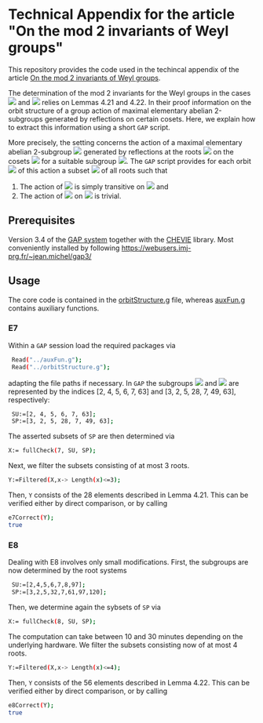# Technical Appendix for the article "On the mod 2 invariants of Weyl groups"

This repository provides the code used in the techincal appendix of the article [On the mod 2 invariants of Weyl groups](https://arxiv.org/abs/1805.04670). 

The determination of the mod 2 invariants for the Weyl groups in the cases <img src="http://latex.codecogs.com/gif.latex?$W(E_7)$" /> and <img src="http://latex.codecogs.com/gif.latex?$W(E_8)$" /> relies on Lemmas 4.21 and 4.22. In their proof information on the orbit structure of a group action of maximal elementary abelian 2-subgroups generated by reflections on certain cosets. Here, we explain how to extract this information using a short `GAP` script.

More precisely, the setting concerns the action of a maximal elementary abelian 2-subgroup <img src="http://latex.codecogs.com/gif.latex?$P=P(S){\subset}W(E_n)$" />  generated by reflections at the roots <img src="http://latex.codecogs.com/gif.latex?$S$" /> on the cosets <img src="http://latex.codecogs.com/gif.latex?$U\W(E_n)$" /> for a suitable subgroup <img src="http://latex.codecogs.com/gif.latex?$U{\subset}W(E_n)$" />. The `GAP` script provides for each orbit <img src="http://latex.codecogs.com/gif.latex?$\mathcal{O}_k$" /> of this action a subset <img src="http://latex.codecogs.com/gif.latex?$S_k{\subset}S$" /> of all roots such that
1. The action of <img src="http://latex.codecogs.com/gif.latex?$P(S_k)$" /> is simply transitive on <img src="http://latex.codecogs.com/gif.latex?$\mathcal{O}_k$" /> and 
2. The action of <img src="http://latex.codecogs.com/gif.latex?$P(S\setminus{S_k})$" /> on <img src="http://latex.codecogs.com/gif.latex?$\mathcal{O}_k$" /> is trivial.


## Prerequisites

Version 3.4 of the [GAP system](https://www.gap-system.org) together with the [CHEVIE](http://www.math.rwth-aachen.de/~CHEVIE/) library. Most conveniently installed by following https://webusers.imj-prg.fr/~jean.michel/gap3/

## Usage

The core code is contained in the [orbitStructure.g](./orbitStructure.g) file, whereas [auxFun.g](./auxFun.g) contains auxiliary functions. 

### E7
Within a `GAP` session load the required packages via
```sh
 Read("../auxFun.g");
 Read("../orbitStructure.g");
```
adapting the file paths if necessary. In `GAP` the subgroups <img src="http://latex.codecogs.com/gif.latex?$U$" />  and <img src="http://latex.codecogs.com/gif.latex?$P$" /> are represented by the indices [2, 4, 5, 6, 7, 63] and
[3, 2, 5, 28, 7, 49, 63], respectively:
```sh
 SU:=[2, 4, 5, 6, 7, 63];
 SP:=[3, 2, 5, 28, 7, 49, 63];
```
The asserted subsets of `SP` are then determined via
```sh
X:= fullCheck(7, SU, SP);
```
Next, we filter the subsets consisting of at most 3 roots.
```sh
Y:=Filtered(X,x-> Length(x)<=3);   
```
Then, `Y` consists of the 28 elements described in Lemma 4.21. This can be verified either by direct comparison, or by calling 
```sh
e7Correct(Y);
true
```

### E8
Dealing with E8 involves only small modifications. First, the subgroups are now determined by the root systems

```sh
 SU:=[2,4,5,6,7,8,97];
 SP:=[3,2,5,32,7,61,97,120];
```
Then, we determine again the sybsets of `SP` via 
```sh
X:= fullCheck(8, SU, SP);
```
The computation can take between 10 and 30 minutes depending on the underlying hardware. We filter the subsets consisting now of at most 4 roots.
```sh
Y:=Filtered(X,x-> Length(x)<=4);   
```
Then, `Y` consists of the 56 elements described in Lemma 4.22. This can be verified either by direct comparison, or by calling 
```sh
e8Correct(Y);
true
```
